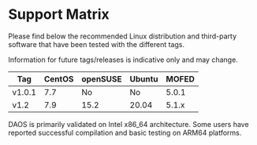 # Support Matrix

Please find below the recommended Linux distribution and third-party software
that have been tested with the different tags.

Information for future tags/releases is indicative only and may change.

| **Tag** | CentOS | openSUSE | Ubuntu | MOFED |
|---------|--------|----------|--------|-------|
| v1.0.1  |  7.7   |    No    |   No   | 5.0.1 |
| v1.2    |  7.9   |   15.2   |  20.04 | 5.1.x |

DAOS is primarily validated on Intel x86_64 architecture. 
Some users have reported successful compilation and basic testing 
on ARM64 platforms.
